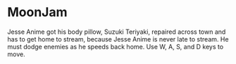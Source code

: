 # MoonJam

Jesse Anime got his body pillow, Suzuki Teriyaki, repaired across town and has to get home to stream, because Jesse Anime is never late to stream. He must dodge enemies as he speeds back home. Use W, A, S, and D keys to move.
